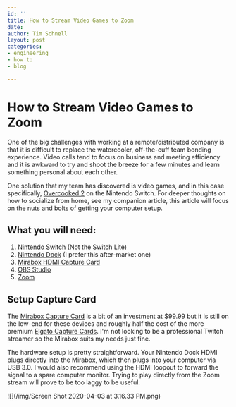 ```yaml
---
id: ''
title: How to Stream Video Games to Zoom
date: 
author: Tim Schnell
layout: post
categories:
- engineering
- how to
- blog

---
```

# How to Stream Video Games to Zoom

One of the big challenges with working at a remote/distributed company is that it is difficult to replace the watercooler, off-the-cuff team bonding experience. Video calls tend to focus on business and meeting efficiency and it is awkward to try and shoot the breeze for a few minutes and learn something personal about each other. 

One solution that my team has discovered is video games, and in this case specifically, [Overcooked 2](https://store.steampowered.com/app/728880/Overcooked_2/) on the Nintendo Switch. For deeper thoughts on how to socialize from home, see my companion article, this article will focus on the nuts and bolts of getting your computer setup.

## What you will need:

1. [Nintendo Switch](https://www.nintendo.com/switch/) (Not the Switch Lite)
2. [Nintendo Dock](https://www.amazon.com/gp/product/B07VHZC2T6/ref=ppx_yo_dt_b_search_asin_title?ie=UTF8&psc=1) (I prefer this after-market one)
3. [Mirabox HDMI Capture Card](https://www.amazon.com/gp/product/B07C6KCBYB/ref=ppx_yo_dt_b_search_asin_title?ie=UTF8&psc=1)
4. [OBS Studio](https://obsproject.com/)
5. [Zoom](https://zoom.us/)

## Setup Capture Card

The [Mirabox Capture Card](https://www.amazon.com/gp/product/B07C6KCBYB/ref=ppx_yo_dt_b_search_asin_title?ie=UTF8&psc=1) is a bit of an investment at $99.99 but it is still on the low-end for these devices and roughly half the cost of the more premium [Elgato Capture Cards](https://www.amazon.com/Elgato-Game-Capture-HD60-PlayStation/dp/B07VWXCXM7?th=1). I'm not looking to be a professional Twitch streamer so the Mirabox suits my needs just fine.

The hardware setup is pretty straightforward. Your Nintendo Dock HDMI plugs directly into the Mirabox, which then plugs into your computer via USB 3.0. I would also recommend using the HDMI loopout to forward the signal to a spare computer monitor. Trying to play directly from the Zoom stream will prove to be too laggy to be useful.

![](/img/Screen Shot 2020-04-03 at 3.16.33 PM.png)